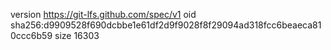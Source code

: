 version https://git-lfs.github.com/spec/v1
oid sha256:d9909528f690dcbbe1e61df2d9f9028f8f29094ad318fcc6beaeca810ccc6b59
size 16303
